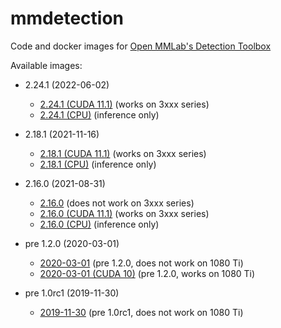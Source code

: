 # mmdetection
Code and docker images for [Open MMLab's Detection Toolbox](https://github.com/open-mmlab/mmdetection/)

Available images:

* 2.24.1 (2022-06-02)

  * [2.24.1 (CUDA 11.1)](2.24.1_cuda11.1) (works on 3xxx series)
  * [2.24.1 (CPU)](2.24.1_cpu) (inference only)

* 2.18.1 (2021-11-16)

  * [2.18.1 (CUDA 11.1)](2.18.1_cuda11.1) (works on 3xxx series)
  * [2.18.1 (CPU)](2.18.1_cpu) (inference only)
    
* 2.16.0 (2021-08-31)

  * [2.16.0](2.16.0) (does not work on 3xxx series)
  * [2.16.0 (CUDA 11.1)](2.16.0_cuda11.1) (works on 3xxx series)
  * [2.16.0 (CPU)](2.16.0_cpu) (inference only)

* pre 1.2.0 (2020-03-01)

  * [2020-03-01](2020-03-01) (pre 1.2.0, does not work on 1080 Ti)
  * [2020-03-01 (CUDA 10)](2020-03-01_cuda10) (pre 1.2.0, works on 1080 Ti)

* pre 1.0rc1 (2019-11-30)

  * [2019-11-30](2019-11-30) (pre 1.0rc1, does not work on 1080 Ti)
